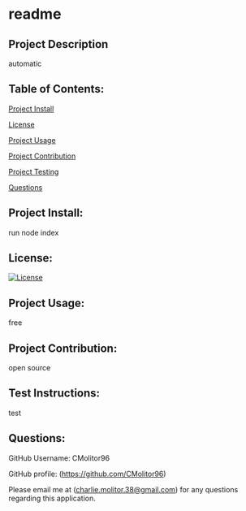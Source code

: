 # **readme**

## Project Description
automatic

## Table of Contents:
[Project Install](#project-install)

[License](#license)

[Project Usage](#project-usage)

[Project Contribution](#project-contribution)

[Project Testing](#project-testing)

[Questions](#questions)

## Project Install:
run node index

## License:
[![License](https://img.shields.io/badge/License-Apache_2.0-blue.svg)](https://opensource.org/licenses/Apache-2.0)
## Project Usage:
free
## Project Contribution:
open source
## Test Instructions:
test
## Questions:
GitHub Username: CMolitor96

GitHub profile: (https://github.com/CMolitor96)

Please email me at (charlie.molitor.38@gmail.com) for any questions regarding this application.